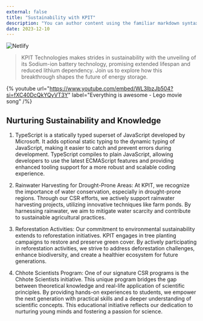 ```yaml
---
external: false
title: "Sustainability with KPIT"
description: "You can author content using the familiar markdown syntax you already know. All basic markdown syntax is supported."
date: 2023-12-10
---
```


![Netlify](/images/2.png)

>KPIT Technologies makes strides in sustainability with the unveiling of its Sodium-ion battery technology, promising extended lifespan and reduced lithium dependency. Join us to explore how this breakthrough shapes the future of energy storage.



{% youtube url="https://www.youtube.com/embed/WL3IbzJb504?si=fXC40DcQkYQyVT3Y" label="Everything is awesome - Lego movie song" /%}

## Nurturing Sustainability and Knowledge
1. TypeScript is a statically typed superset of JavaScript developed by Microsoft. It adds optional static typing to the dynamic typing of JavaScript, making it easier to catch and prevent errors during development. TypeScript compiles to plain JavaScript, allowing developers to use the latest ECMAScript features and providing enhanced tooling support for a more robust and scalable coding experience.

2. Rainwater Harvesting for Drought-Prone Areas:
At KPIT, we recognize the importance of water conservation, especially in drought-prone regions. Through our CSR efforts, we actively support rainwater harvesting projects, utilizing innovative techniques like farm ponds. By harnessing rainwater, we aim to mitigate water scarcity and contribute to sustainable agricultural practices.

3. Reforestation Activities:
Our commitment to environmental sustainability extends to reforestation initiatives. KPIT engages in tree planting campaigns to restore and preserve green cover. By actively participating in reforestation activities, we strive to address deforestation challenges, enhance biodiversity, and create a healthier ecosystem for future generations.

4. Chhote Scientists Program:
One of our signature CSR programs is the Chhote Scientists initiative. This unique program bridges the gap between theoretical knowledge and real-life application of scientific principles. By providing hands-on experiences to students, we empower the next generation with practical skills and a deeper understanding of scientific concepts. This educational initiative reflects our dedication to nurturing young minds and fostering a passion for science.